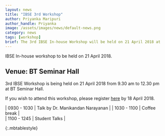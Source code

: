 ```yaml
---
layout: news
title: "IBSE 3rd Workshop"
author: Priyanka Maripuri
author_handle: Priyanka
image: /assets/images/news/default-news.png
category: news
tags: [workshop]
brief: The 3rd IBSE In-house Workshop will be held on 21 April 2018 at BT Seminar Hall. 
---
```

IBSE In-house workshop to be held on 21 April 2018.

<h2><span class =" label label-default">Venue: BT Seminar Hall</span></h2>

3rd IBSE Workshop is being held on 21 April 2018 from 9.30 am to 12.30 pm at BT Seminar Hall.  

If you wish to attend this workshop, please register [here](https://docs.google.com/forms/d/e/1FAIpQLSeG17rW86A03corwF1ypXW_yqX9WprrZY4yvTYJf0SKRWj7WA/viewform) by 18 April 2018.

| 0930&nbsp;-&nbsp;1030 | Talk by Dr. Manikandan Narayanan |
| 1030 - 1100 | Coffee break |  
| 1100 - 1245 | Student Talks |

{:.mbtablestyle}
